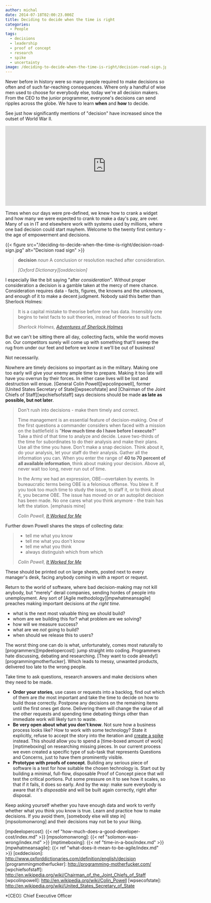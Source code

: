 ```yaml
---
author: michal
date: 2014-07-18T02:00:23.000Z
title: Deciding to decide when the time is right
categories:
  - People
tags:
  - decisions
  - leadership
  - proof of concept
  - research
  - spike
  - uncertainty
image: /deciding-to-decide-when-the-time-is-right/decision-road-sign.jpg
---
```


Never before in history were so many people required to make decisions so often and of such far-reaching consequences. Where only a handful of wise men used to choose for everybody else, today we're all decision makers. From the CEO to the junior programmer, everyone's decisions can send ripples across the globe. We have to learn __when__ and __how__ to decide.

<!--more-->

See just how significantly mentions of "decision" have increased since the outset of World War II.

<iframe name="ngram_chart" src="https://books.google.com/ngrams/interactive_chart?year_start=1800&amp;year_end=2008&amp;corpus=15&amp;smoothing=7&amp;case_insensitive=on&amp;content=decision&amp;direct_url=t4%3B%2Cdecision%3B%2Cc0%3B%2Cs0%3B%3Bdecision%3B%2Cc0%3B%3BDecision%3B%2Cc0" width="630" height="250" marginwidth="0" marginheight="0" hspace="0" vspace="0" frameborder="0" scrolling="no"></iframe>

Times when our days were pre-defined, we knew how to crank a widget and how many we were expected to crank to make a day's pay, are over. Many of us in IT and elsewhere work with systems used by millions, where one bad decision could start mayhem. Welcome to the twenty first century - the age of empowerment and decisions.

{{< figure src="/deciding-to-decide-when-the-time-is-right/decision-road-sign.jpg" alt="Decision road sign" >}}

> __decision__
> _noun_
> A conclusion or resolution reached after consideration.
>
> <cite>[Oxford Dictionary][oxddecision]</cite>

I especially like the bit saying "after _consideration_". Without proper consideration a decision is a gamble taken at the mercy of mere chance. Consideration requires data - facts, figures, the knowns and the unknowns, and enough of it to make a decent judgment. Nobody said this better than Sherlock Holmes:

> It is a capital mistake to theorise before one has data. Insensibly one begins to twist facts to suit theories, instead of theories to suit facts.
>
> <cite>Sherlock Holmes, [Adventures of Sherlock Holmes][amsherlockholmes]</cite>

But we can't be sitting there all day, collecting facts, while the world moves on. Our competitors surely will come up with something that'll sweep the rug from under our feet and before we know it we'll be out of business!

Not necessarily.

Nowhere are timely decisions so important as in the military. Making one too early will give your enemy ample time to prepare. Making it too late will have you overrun by their forces. In either case lives will be lost and destruction will ensue. [General Colin Powell][wpcolinpowell], former [United States Secretary of State][wpsecofstate] and [Chairman of the Joint Chiefs of Staff][wpchiefsofstaff] says decisions should be made __as late as possible, but not later__.

> Don't rush into decisions - make them timely and correct.
>
> Time management is an essential feature of decision-making. One of the first questions a commander considers when faced with a mission on the battlefield is "__How much time do I have before I execute?__" Take a third of that time to analyze and decide. Leave two-thirds of the time for subordinates to do their analysis and make their plans. Use all the time you have. Don't make a snap decision. Think about it, do your analysis, let your staff do their analysis. Gather all the information you can. When you enter the range of __40 to 70 percent of all available information__, think about making your decision. Above all, never wait too long, never run out of time.
>
> In the Army we had an expression, OBE—overtaken by events. In bureaucratic terms being OBE is a felonious offense. You blew it. If you took too much time to study the issue, to staff it, or to think about it, you became OBE. The issue has moved on or an autopilot decision has been made. No one cares what you think anymore - the train has left the station. [emphasis mine]
>
> <cite>Colin Powell, [It Worked for Me][ampowellworkedorme]</cite>

Further down Powell shares the steps of collecting data:

> * tell me what you know
> * tell me what you don't know
> * tell me what you think
> * always distinguish which from which
>
> <cite>Colin Powell, [It Worked for Me][ampowellworkedorme]</cite>

These should be printed out on large sheets, posted next to every manager's desk, facing anybody coming in with a report or request.

Return to the world of software, where bad decision-making may not kill anybody, but "merely" derail companies, sending hordes of people into unemployment. Any sort of [Agile methodology][mpwhatmeansagile] preaches making important decisions _at the right time_.

* what is the next most valuable thing we should build?
* whom are we building this for? what problem are we solving?
* how will we measure success?
* what are we _not_ going to build?
* when should we release this to users?

The worst thing one can do is what, unfortunately, comes most naturally to [programmers][mpdeelopercost]: jump straight into coding. Programmers hate discussing, debating and researching. [They want to code already!][programmingmotherfucker]. Which leads to messy, unwanted products, delivered too late to the wrong people.

Take time to ask questions, research answers and make decisions when they need to be made.

* __Order your stories__, use cases or requests into a backlog, find out which of them are _the_ most important and take the time to decide on how to build those correctly. Postpone any decisions on the remaining items until the first ones get done. Delivering them will change the value of all the other requests and spending time debating things other than immediate work will likely turn to waste.
* __Be very open about what you don't know__. Not sure how a business process looks like? How to work with some technology? State it explicitly, refuse to accept the story into the iteration and [create a spike][agilespike] instead. This should allow you to spend a [time-boxed amount of work][mptimeboxing] on researching missing pieces. In our current process we even created a specific type of sub-task that represents Questions and Concerns, just to have them prominently visible.
* __Prototype with proofs of concept__. Building any serious piece of software is a test for how suitable the chosen technology is. Start out by building a minimal, full-flow, disposable Proof of Concept piece that will test the critical portions. Put some pressure on it to see how it scales, so that if it fails, it does so early. And by the way: make sure everybody is aware that it's _disposable_ and will be built again correctly, right after disposal.

Keep asking yourself whether you have enough data and work to verify whether what you think you know is true. Learn and practice how to make decisions. If you avoid them, [somebody else will step in][mpsolomonwrong] and their decisions may not be to your liking.

[agilespike]: http://agileatlas.org/articles/item/spikes-in-scrum-the-exception-not-the-rule
[ampowellworkedorme]: https://www.amazon.com/gp/product/B006IE2F3W/
[amsherlockholmes]: https://www.amazon.com/gp/product/B0082S3FA4/
[mpdeelopercost]: {{< ref "how-much-does-a-good-developer-cost/index.md" >}}
[mpsolomonwrong]: {{< ref "solomon-was-wrong/index.md" >}}
[mptimeboxing]: {{< ref "time-in-a-box/index.md" >}}
[mpwhatmeansagile]: {{< ref "what-does-it-mean-to-be-agile/index.md" >}}
[oxddecision]: http://www.oxforddictionaries.com/definition/english/decision
[programmingmotherfucker]: http://programming-motherfucker.com/
[wpchiefsofstaff]: http://en.wikipedia.org/wiki/Chairman_of_the_Joint_Chiefs_of_Staff
[wpcolinpowell]: http://en.wikipedia.org/wiki/Colin_Powell
[wpsecofstate]: http://en.wikipedia.org/wiki/United_States_Secretary_of_State

*[CEO]: Chief Executive Officer

